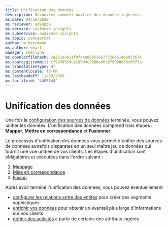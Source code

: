 ```yaml
---
title: Unification des données
description: Découvrez comment unifier des données ingérées.
ms.date: 04/16/2020
ms.reviewer: adkuppa
ms.service: customer-insights
ms.subservice: audience-insights
ms.topic: conceptual
author: m-hartmann
ms.author: mhart
manager: shellyha
ms.openlocfilehash: 24321e9e11f9fd4e800526673726e5146ed33674
ms.sourcegitcommit: cf9b78559ca189d4c2086a66c879098d56c0377a
ms.translationtype: HT
ms.contentlocale: fr-FR
ms.lasthandoff: 11/03/2020
ms.locfileid: "4405644"
---
```

# <a name="data-unification"></a>Unification des données

Une fois la [configuration des sources de données](data-sources.md) terminée, vous pouvez unifier les données. L'unification des données comprend trois étapes : **Mapper**, **Mettre en correspondance** et **Fusionner**.

Le processus d'unification des données vous permet d'unifier des sources de données autrefois disparates en un seul maître jeu de données qui fournit une vue unifiée de vos clients. Les étapes d'unification sont obligatoires et exécutées dans l'ordre suivant :

1. [Mappage](map-entities.md)
2. [Mise en correspondance](match-entities.md)
3. [Fusion](merge-entities.md)

Après avoir terminé l'unification des données, vous pouvez éventuellement

- [configurer les relations entre des entités](relationships.md) pour créer des segments sophistiqués
- [enrichir vos données](enrichment-hub.md) pour obtenir un éventail plus large d'informations sur vos clients
- [définir des activités](activities.md) à partir de certains des attributs ingérés
